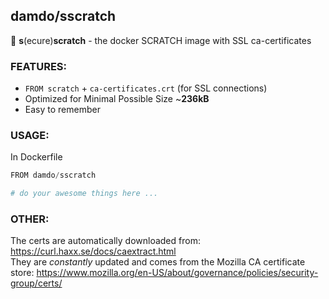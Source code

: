 ## damdo/sscratch

:key: **s**(ecure)**scratch** - the docker SCRATCH image with SSL ca-certificates

### FEATURES:
 - `FROM scratch` + `ca-certificates.crt` (for SSL connections)
 - Optimized for Minimal Possible Size ~**236kB**
 - Easy to remember


### USAGE:
In Dockerfile
```python
FROM damdo/sscratch

# do your awesome things here ...

```

### OTHER:
The certs are automatically downloaded from: https://curl.haxx.se/docs/caextract.html <br>
They are *constantly* updated and comes from the Mozilla CA certificate store: https://www.mozilla.org/en-US/about/governance/policies/security-group/certs/
